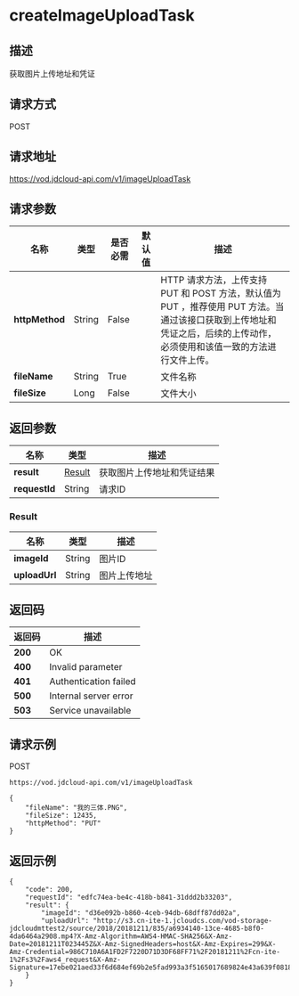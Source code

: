 # createImageUploadTask


## 描述
获取图片上传地址和凭证

## 请求方式
POST

## 请求地址
https://vod.jdcloud-api.com/v1/imageUploadTask


## 请求参数
|名称|类型|是否必需|默认值|描述|
|---|---|---|---|---|
|**httpMethod**|String|False| |HTTP 请求方法，上传支持 PUT 和 POST 方法，默认值为 PUT ，推荐使用 PUT 方法。当通过该接口获取到上传地址和凭证之后，后续的上传动作，必须使用和该值一致的方法进行文件上传。|
|**fileName**|String|True| |文件名称|
|**fileSize**|Long|False| |文件大小|


## 返回参数
|名称|类型|描述|
|---|---|---|
|**result**|[Result](createimageuploadtask#result)|获取图片上传地址和凭证结果|
|**requestId**|String|请求ID|

### <div id="result">Result</div>
|名称|类型|描述|
|---|---|---|
|**imageId**|String|图片ID|
|**uploadUrl**|String|图片上传地址|

## 返回码
|返回码|描述|
|---|---|
|**200**|OK|
|**400**|Invalid parameter|
|**401**|Authentication failed|
|**500**|Internal server error|
|**503**|Service unavailable|

## 请求示例
POST
```
https://vod.jdcloud-api.com/v1/imageUploadTask

```
```
{
    "fileName": "我的三体.PNG", 
    "fileSize": 12435, 
    "httpMethod": "PUT"
}
```

## 返回示例
```
{
    "code": 200, 
    "requestId": "edfc74ea-be4c-418b-b841-31ddd2b33203", 
    "result": {
        "imageId": "d36e092b-b860-4ceb-94db-68dff87dd02a", 
        "uploadUrl": "http://s3.cn-ite-1.jcloudcs.com/vod-storage-jdcloudmttest2/source/2018/20181211/835/a6934140-13ce-4685-b8f0-4da6464a2908.mp4?X-Amz-Algorithm=AWS4-HMAC-SHA256&X-Amz-Date=20181211T023445Z&X-Amz-SignedHeaders=host&X-Amz-Expires=299&X-Amz-Credential=986C710A6A1FD2F7220D71D3DF68FF71%2F20181211%2Fcn-ite-1%2Fs3%2Faws4_request&X-Amz-Signature=17ebe021aed33f6d684ef69b2e5fad993a3f5165017689824e43a639f0818ff9"
    }
}
```
